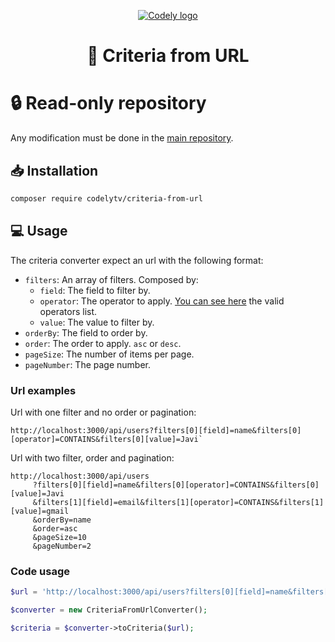 <p align="center">
  <a href="https://codely.com">
    <picture>
      <source media="(prefers-color-scheme: dark)" srcset="https://codely.com/logo/codely_logo-dark.svg">
      <source media="(prefers-color-scheme: light)" srcset="https://codely.com/logo/codely_logo-light.svg">
      <img alt="Codely logo" src="https://codely.com/logo/codely_logo.svg">
    </picture>
  </a>
</p>

<h1 align="center">
  🎼 Criteria from URL
</h1>

# 🔒 Read-only repository
Any modification must be done in the [main repository](https://github.com/CodelyTV/php-criteria).

## 📥 Installation

```sh
composer require codelytv/criteria-from-url
```

## 💻 Usage

The criteria converter expect an url with the following format:
* `filters`: An array of filters. Composed by:
  - `field`: The field to filter by.
  - `operator`: The operator to apply. [You can see here](https://github.com/CodelyTV/php-criteria/tree/main/packages/criteria) the valid operators list.
  - `value`: The value to filter by.
* `orderBy`: The field to order by.
* `order`: The order to apply. `asc` or `desc`.
* `pageSize`: The number of items per page.
* `pageNumber`: The page number.

### Url examples
Url with one filter and no order or pagination:
```
http://localhost:3000/api/users?filters[0][field]=name&filters[0][operator]=CONTAINS&filters[0][value]=Javi`
```

Url with two filter, order and pagination:
```
http://localhost:3000/api/users
     ?filters[0][field]=name&filters[0][operator]=CONTAINS&filters[0][value]=Javi
     &filters[1][field]=email&filters[1][operator]=CONTAINS&filters[1][value]=gmail
     &orderBy=name
     &order=asc
     &pageSize=10
     &pageNumber=2
```

### Code usage
```php
$url = 'http://localhost:3000/api/users?filters[0][field]=name&filters[0][operator]=CONTAINS&filters[0][value]=Javi';

$converter = new CriteriaFromUrlConverter();

$criteria = $converter->toCriteria($url);
```
